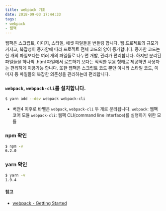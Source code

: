 ```yaml
---
title: webpack 기초
date: 2018-09-03 17:44:33
tags:
- webpack
- 웹팩
---
```


웹팩은 스크립트, 이미지, 스타일, 애셋 파일들을 번들링 합니다.
웹 프로젝트의 규모가 커지고, 복잡성이 증가함에 따라 프로젝트 전체 코드의 양이 증가합니다.
증가한 코드는 한 개의 파일보다는 여러 개의 파일들로 나누면 개발, 관리가 편리합니다.
하지만 분리된 파일들을 하나씩 .html 파일에서 로드하기 보다는 적적한 묶음 형태로 제공하면 사용자는 편리하게 이용가능 합니다.
또한 웹팩은 스크립트 코드 뿐만 아니라 스타일 코드, 이미지 등 파일들의 복잡한 의존성을 관리하는데 편리합니다.

### `webpack`, `webpack-cli`를 설치합니다.
``` bash
$ yarn add --dev webpack webpack-cli
```
- 버전4 이후로 바벨은 `webpack`, `webpack-cli` 두 개로 분리됩니다.
`webpack`: 웹팩 코어 모듈
`webpack-cli`: 웹팩 CLI(command line interface)를 실행하기 위한 모듈

### npm 확인
``` bash
$ npm -v
6.2.0
```

### yarn 확인
``` bash
$ yarn -v
1.9.4
```

#### 참고
- [webpack - Getting Started](https://webpack.js.org/guides/getting-started/)
